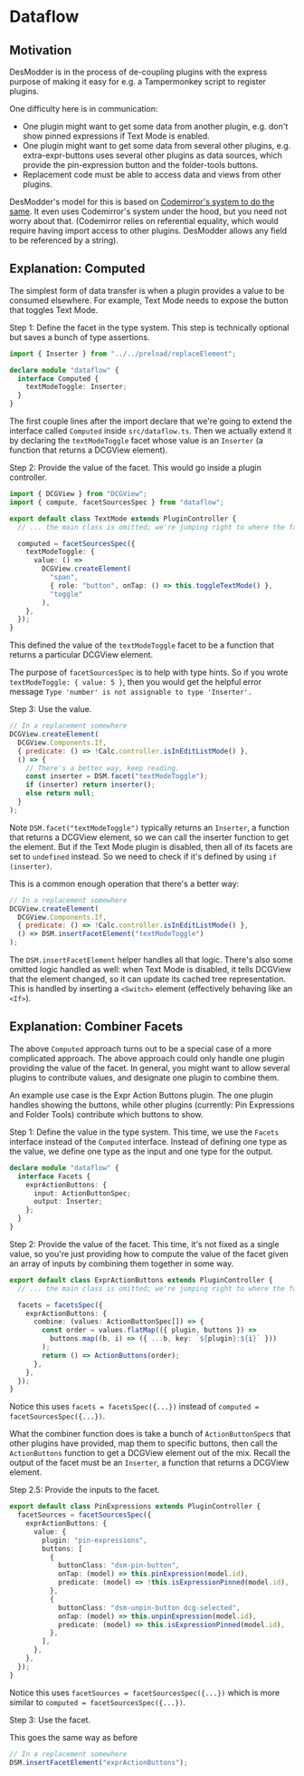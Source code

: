 # Dataflow

## Motivation

DesModder is in the process of de-coupling plugins with the express purpose of making it easy for e.g. a Tampermonkey script to register plugins.

One difficulty here is in communication:

- One plugin might want to get some data from another plugin, e.g. don't show pinned expressions if Text Mode is enabled.
- One plugin might want to get some data from several other plugins, e.g. extra-expr-buttons uses several other plugins as data sources, which provide the pin-expression button and the folder-tools buttons.
- Replacement code must be able to access data and views from other plugins.

DesModder's model for this is based on [Codemirror's system to do the same](https://codemirror.net/examples/config/). It even uses Codemirror's system under the hood, but you need not worry about that. (Codemirror relies on referential equality, which would require having import access to other plugins. DesModder allows any field to be referenced by a string).

## Explanation: Computed

The simplest form of data transfer is when a plugin provides a value to be consumed elsewhere. For example, Text Mode needs to expose the button that toggles Text Mode.

Step 1: Define the facet in the type system. This step is technically optional but saves a bunch of type assertions.

```ts
import { Inserter } from "../../preload/replaceElement";

declare module "dataflow" {
  interface Computed {
    textModeToggle: Inserter;
  }
}
```

The first couple lines after the import declare that we're going to extend the interface called `Computed` inside `src/dataflow.ts`. Then we actually extend it by declaring the `textModeToggle` facet whose value is an `Inserter` (a function that returns a DCGView element).

Step 2: Provide the value of the facet. This would go inside a plugin controller.

```ts
import { DCGView } from "DCGView";
import { compute, facetSourcesSpec } from "dataflow";

export default class TextMode extends PluginController {
  // ... the main class is omitted; we're jumping right to where the facet value is provided ...

  computed = facetSourcesSpec({
    textModeToggle: {
      value: () =>
        DCGView.createElement(
          "span",
          { role: "button", onTap: () => this.toggleTextMode() },
          "toggle"
        ),
    },
  });
}
```

This defined the value of the `textModeToggle` facet to be a function that returns a particular DCGView element.

The purpose of `facetSourcesSpec` is to help with type hints. So if you wrote `textModeToggle: { value: 5 }`, then you would get the helpful error message `Type 'number' is not assignable to type 'Inserter'.`

Step 3: Use the value.

```js
// In a replacement somewhere
DCGView.createElement(
  DCGView.Components.If,
  { predicate: () => !Calc.controller.isInEditListMode() },
  () => {
    // There's a better way, keep reading.
    const inserter = DSM.facet("textModeToggle");
    if (inserter) return inserter();
    else return null;
  }
);
```

Note `DSM.facet("textModeToggle")` typically returns an `Inserter`, a function that returns a DCGView element, so we can call the inserter function to get the element. But if the Text Mode plugin is disabled, then all of its facets are set to `undefined` instead. So we need to check if it's defined by using `if (inserter)`.

This is a common enough operation that there's a better way:

```js
// In a replacement somewhere
DCGView.createElement(
  DCGView.Components.If,
  { predicate: () => !Calc.controller.isInEditListMode() },
  () => DSM.insertFacetElement("textModeToggle")
);
```

The `DSM.insertFacetElement` helper handles all that logic. There's also some omitted logic handled as well: when Text Mode is disabled, it tells DCGView that the element changed, so it can update its cached tree representation. This is handled by inserting a `<Switch>` element (effectively behaving like an `<If>`).

## Explanation: Combiner Facets

The above `Computed` approach turns out to be a special case of a more complicated approach. The above approach could only handle one plugin providing the value of the facet. In general, you might want to allow several plugins to contribute values, and designate one plugin to combine them.

An example use case is the Expr Action Buttons plugin. The one plugin handles showing the buttons, while other plugins (currently: Pin Expressions and Folder Tools) contribute which buttons to show.

Step 1: Define the value in the type system. This time, we use the `Facets` interface instead of the `Computed` interface. Instead of defining one type as the value, we define one type as the input and one type for the output.

```ts
declare module "dataflow" {
  interface Facets {
    exprActionButtons: {
      input: ActionButtonSpec;
      output: Inserter;
    };
  }
}
```

Step 2: Provide the value of the facet. This time, it's not fixed as a single value, so you're just providing how to compute the value of the facet given an array of inputs by combining them together in some way.

```ts
export default class ExprActionButtons extends PluginController {
  // ... the main class is omitted; we're jumping right to where the facet value is provided ...

  facets = facetsSpec({
    exprActionButtons: {
      combine: (values: ActionButtonSpec[]) => {
        const order = values.flatMap(({ plugin, buttons }) =>
          buttons.map((b, i) => ({ ...b, key: `${plugin}:${i}` }))
        );
        return () => ActionButtons(order);
      },
    },
  });
}
```

Notice this uses `facets = facetsSpec({...})` instead of `computed = facetSourcesSpec({...})`.

What the combiner function does is take a bunch of `ActionButtonSpec`s that other plugins have provided, map them to specific buttons, then call the `ActionButtons` function to get a DCGView element out of the mix. Recall the output of the facet must be an `Inserter`, a function that returns a DCGView element.

Step 2.5: Provide the inputs to the facet.

```ts
export default class PinExpressions extends PluginController {
  facetSources = facetSourcesSpec({
    exprActionButtons: {
      value: {
        plugin: "pin-expressions",
        buttons: [
          {
            buttonClass: "dsm-pin-button",
            onTap: (model) => this.pinExpression(model.id),
            predicate: (model) => !this.isExpressionPinned(model.id),
          },
          {
            buttonClass: "dsm-unpin-button dcg-selected",
            onTap: (model) => this.unpinExpression(model.id),
            predicate: (model) => this.isExpressionPinned(model.id),
          },
        ],
      },
    },
  });
}
```

Notice this uses `facetSources = facetSourcesSpec({...})` which is more similar to `computed = facetSourcesSpec({...})`.

Step 3: Use the facet.

This goes the same way as before

```js
// In a replacement somewhere
DSM.insertFacetElement("exprActionButtons");
```
